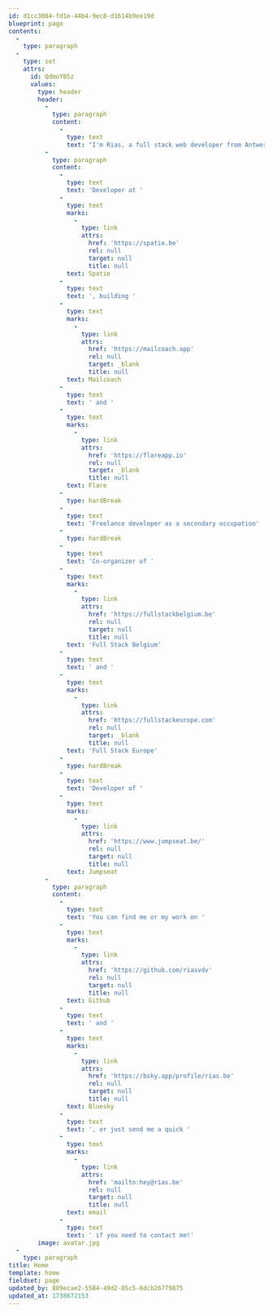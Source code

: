 ```yaml
---
id: d1cc3004-fd1e-44b4-9ec8-d1614b9ee19d
blueprint: page
contents:
  -
    type: paragraph
  -
    type: set
    attrs:
      id: QdmoYB5z
      values:
        type: header
        header:
          -
            type: paragraph
            content:
              -
                type: text
                text: "I'm Rias, a full stack web developer from Antwerp specialized in Laravel, Livewire, Statamic, Craft CMS & React"
          -
            type: paragraph
            content:
              -
                type: text
                text: 'Developer at '
              -
                type: text
                marks:
                  -
                    type: link
                    attrs:
                      href: 'https://spatie.be'
                      rel: null
                      target: null
                      title: null
                text: Spatie
              -
                type: text
                text: ', building '
              -
                type: text
                marks:
                  -
                    type: link
                    attrs:
                      href: 'https://mailcoach.app'
                      rel: null
                      target: _blank
                      title: null
                text: Mailcoach
              -
                type: text
                text: ' and '
              -
                type: text
                marks:
                  -
                    type: link
                    attrs:
                      href: 'https://flareapp.io'
                      rel: null
                      target: _blank
                      title: null
                text: Flare
              -
                type: hardBreak
              -
                type: text
                text: 'Freelance developer as a secondary occupation'
              -
                type: hardBreak
              -
                type: text
                text: 'Co-organizer of '
              -
                type: text
                marks:
                  -
                    type: link
                    attrs:
                      href: 'https://fullstackbelgium.be'
                      rel: null
                      target: null
                      title: null
                text: 'Full Stack Belgium'
              -
                type: text
                text: ' and '
              -
                type: text
                marks:
                  -
                    type: link
                    attrs:
                      href: 'https://fullstackeurope.com'
                      rel: null
                      target: _blank
                      title: null
                text: 'Full Stack Europe'
              -
                type: hardBreak
              -
                type: text
                text: 'Developer of '
              -
                type: text
                marks:
                  -
                    type: link
                    attrs:
                      href: 'https://www.jumpseat.be/'
                      rel: null
                      target: null
                      title: null
                text: Jumpseat
          -
            type: paragraph
            content:
              -
                type: text
                text: 'You can find me or my work on '
              -
                type: text
                marks:
                  -
                    type: link
                    attrs:
                      href: 'https://github.com/riasvdv'
                      rel: null
                      target: null
                      title: null
                text: Github
              -
                type: text
                text: ' and '
              -
                type: text
                marks:
                  -
                    type: link
                    attrs:
                      href: 'https://bsky.app/profile/rias.be'
                      rel: null
                      target: null
                      title: null
                text: Bluesky
              -
                type: text
                text: ', or just send me a quick '
              -
                type: text
                marks:
                  -
                    type: link
                    attrs:
                      href: 'mailto:hey@rias.be'
                      rel: null
                      target: null
                      title: null
                text: email
              -
                type: text
                text: ' if you need to contact me!'
        image: avatar.jpg
  -
    type: paragraph
title: Home
template: home
fieldset: page
updated_by: 809ecae2-5584-49d2-85c5-6dcb26779875
updated_at: 1738672153
---
```

